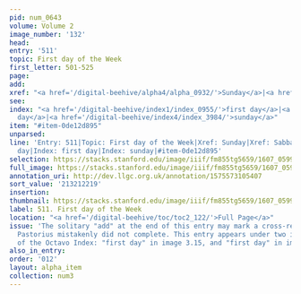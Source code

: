 ```yaml
---
pid: num_0643
volume: Volume 2
image_number: '132'
head:
entry: '511'
topic: First day of the Week
first_letter: 501-525
page:
add:
xref: "<a href='/digital-beehive/alpha4/alpha_0932/'>Sunday</a>|<a href='/digital-beehive/alpha4/alpha_0824/'>Sabbath</a>"
see:
index: "<a href='/digital-beehive/index1/index_0955/'>first day</a>|<a href='/digital-beehive/index1/index_0955/'>first
  day</a>|<a href='/digital-beehive/index4/index_3984/'>sunday</a>"
item: "#item-0de12d895"
unparsed:
line: 'Entry: 511|Topic: First day of the Week|Xref: Sunday|Xref: Sabbath|Index: first
  day|Index: first day|Index: sunday|#item-0de12d895'
selection: https://stacks.stanford.edu/image/iiif/fm855tg5659/1607_0599/858,2219,2936,935/full/0/default.jpg
full_image: https://stacks.stanford.edu/image/iiif/fm855tg5659/1607_0599/full/full/0/default.jpg
annotation_uri: http://dev.llgc.org.uk/annotation/1575573105407
sort_value: '213212219'
insertion:
thumbnail: https://stacks.stanford.edu/image/iiif/fm855tg5659/1607_0599/858,2219,600,180/250,/0/default.jpg
label: 511. First day of the Week
location: "<a href='/digital-beehive/toc/toc2_122/'>Full Page</a>"
issue: 'The solitary "add" at the end of this entry may mark a cross-reference that
  Pastorius mistakenly did not complete. This entry appears under two identical entries
  of the Octavo Index: "first day" in image 3.15, and "first day" in image 3.20.'
also_in_entry:
order: '012'
layout: alpha_item
collection: num3
---
```

